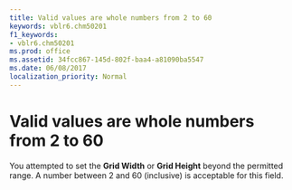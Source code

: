 ```yaml
---
title: Valid values are whole numbers from 2 to 60
keywords: vblr6.chm50201
f1_keywords:
- vblr6.chm50201
ms.prod: office
ms.assetid: 34fcc867-145d-802f-baa4-a81090ba5547
ms.date: 06/08/2017
localization_priority: Normal
---
```



# Valid values are whole numbers from 2 to 60

You attempted to set the  **Grid Width** or **Grid Height** beyond the permitted range. A number between 2 and 60 (inclusive) is acceptable for this field.


